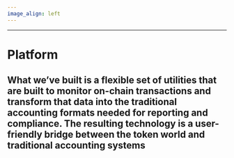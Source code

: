 ```yaml
---
image_align: left
---
```


---
# Platform
What we’ve built is a flexible set of utilities that are built to monitor on-chain transactions and transform that data into the traditional accounting formats needed for reporting and compliance. The resulting technology is a user-friendly bridge between the token world and traditional accounting systems
---


